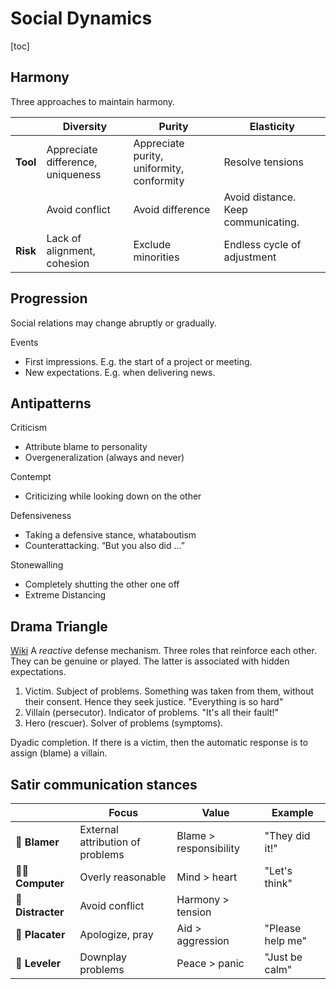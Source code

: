 # Social Dynamics

[toc]

## Harmony

Three approaches to maintain harmony.

|          | Diversity                         | Purity                                    | Elasticity                          |
| -------- | --------------------------------- | ----------------------------------------- | ----------------------------------- |
| **Tool** | Appreciate difference, uniqueness | Appreciate purity, uniformity, conformity | Resolve tensions                    |
|          | Avoid conflict                    | Avoid difference                          | Avoid distance. Keep communicating. |
| **Risk** | Lack of alignment, cohesion       | Exclude minorities                        | Endless cycle of adjustment         |



## Progression

Social relations may change abruptly or gradually.

Events

- First impressions. E.g. the start of a project or meeting.
- New expectations. E.g. when delivering news.



## Antipatterns

Criticism

- Attribute blame to personality
- Overgeneralization (always and never)

Contempt

- Criticizing while looking down on the other

Defensiveness

- Taking a defensive stance, whataboutism
- Counterattacking. “But you also did ...”

Stonewalling

- Completely shutting the other one off
- Extreme Distancing



## Drama Triangle

[Wiki](https://en.wikipedia.org/wiki/Karpman_drama_triangle) A *reactive* defense mechanism. Three roles that reinforce each other. They can be genuine or played. The latter is associated with hidden expectations.

1. Victim. Subject of problems. Something was taken from them, without their consent. Hence they seek justice. "Everything is so hard"
2. Villain (persecutor). Indicator of problems. "It's all their fault!"
3. Hero (rescuer). Solver of problems (symptoms).

Dyadic completion. If there is a victim, then the automatic response is to assign (blame) a villain.



## Satir communication stances



|                  | Focus                            | Value                  | Example          |
| ---------------- | -------------------------------- | ---------------------- | ---------------- |
| 🫵 **Blamer**     | External attribution of problems | Blame > responsibility | "They did it!"   |
| 🙏🏻 **Computer**  | Overly reasonable                | Mind > heart           | "Let's think"    |
| 💭 **Distracter** | Avoid conflict                   | Harmony > tension      |                  |
| 🪷 **Placater**   | Apologize, pray                  | Aid > aggression       | "Please help me" |
| 🤡 **Leveler**    | Downplay problems                | Peace > panic          | "Just be calm"   |





